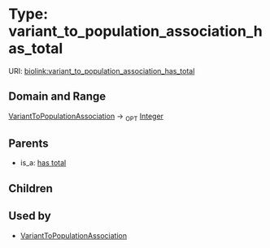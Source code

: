 
# Type: variant_to_population_association_has_total




URI: [biolink:variant_to_population_association_has_total](https://w3id.org/biolink/vocab/variant_to_population_association_has_total)


## Domain and Range

[VariantToPopulationAssociation](VariantToPopulationAssociation.md) ->  <sub>OPT</sub> [Integer](types/Integer.md)

## Parents

 *  is_a: [has total](has_total.md)

## Children


## Used by

 * [VariantToPopulationAssociation](VariantToPopulationAssociation.md)
